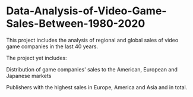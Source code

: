 # Data-Analysis-of-Video-Game-Sales-Between-1980-2020
This project includes the analysis of regional and global sales of video game companies in the last 40 years.

The project yet includes: 

Distribution of game companies' sales to the American, European and Japanese markets

Publishers with the highest sales in Europe, America and Asia and in total.

